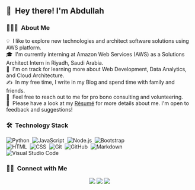 ## 👋 &nbsp;Hey there! I'm Abdullah

### 👨🏻‍💻 &nbsp;About Me

💡 &nbsp;I like to explore new technologies and architect software solutions using AWS platform.\
🎓 &nbsp;I'm currently interning at Amazon Web Services (AWS) as a Solutions Architect Intern in Riyadh, Saudi Arabia.\
🌱 &nbsp;I'm on track for learning more about Web Development, Data Analytics, and Cloud Architecture.\
✍️ &nbsp;In my free time, I write in my Blog and spend time with family and friends.\
💬 &nbsp;Feel free to reach out to me for pro bono consulting and volunteering.\
📄 &nbsp;Please have a look at my [Résumé](https://drive.google.com/file/d/1uw_9VT9NXTA7QRC6nzrIF1saKpFAtrpD/view?usp=sharing) for more details about me. I'm open to feedback and suggestions!

### 🛠 &nbsp;Technology Stack

![Python](https://img.shields.io/badge/-Python-05122A?style=flat&logo=python)&nbsp;
![JavaScript](https://img.shields.io/badge/-JavaScript-05122A?style=flat&logo=javascript)&nbsp;
![Node.js](https://img.shields.io/badge/-Node.js-05122A?style=flat&logo=node.js)&nbsp;
![Bootstrap](https://img.shields.io/badge/-Bootstrap-05122A?style=flat&logo=bootstrap&logoColor=563D7C)\
![HTML](https://img.shields.io/badge/-HTML-05122A?style=flat&logo=HTML5)&nbsp;
![CSS](https://img.shields.io/badge/-CSS-05122A?style=flat&logo=CSS3&logoColor=1572B6)&nbsp;
![Git](https://img.shields.io/badge/-Git-05122A?style=flat&logo=git)&nbsp;
![GitHub](https://img.shields.io/badge/-GitHub-05122A?style=flat&logo=github)&nbsp;
![Markdown](https://img.shields.io/badge/-Markdown-05122A?style=flat&logo=markdown)\
![Visual Studio Code](https://img.shields.io/badge/-Visual%20Studio%20Code-05122A?style=flat&logo=visual-studio-code&logoColor=007ACC)&nbsp;

### 🤝🏻 &nbsp;Connect with Me

<p align="center">
<a href="https://abdullanz.github.io/"><img src="https://img.shields.io/badge/-abdullanz.github.io-3423A6?style=flat&logo=Google-Chrome&logoColor=white"/></a>
<a href="https://linkedin.com/in/abdullah-najjar-cs"><img src="https://img.shields.io/badge/-abdullah-najjar-cs?style=flat&logo=Linkedin&logoColor=white"/></a>
<a href="mailto:amnjrx@gmail.com"><img src="https://img.shields.io/badge/-amnjrx@gmail.com-D14836?style=flat&logo=Gmail&logoColor=white"/></a>
</p>
